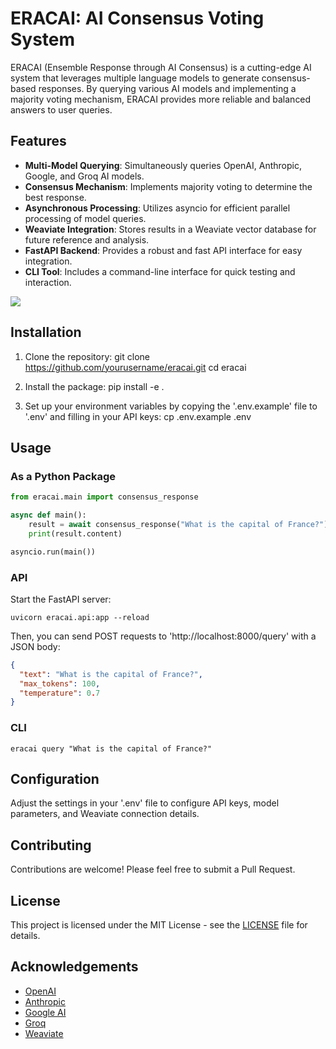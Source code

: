 # ERACAI: AI Consensus Voting System

ERACAI (Ensemble Response through AI Consensus) is a cutting-edge AI system that leverages multiple language models to generate consensus-based responses. By querying various AI models and implementing a majority voting mechanism, ERACAI provides more reliable and balanced answers to user queries.

## Features

- **Multi-Model Querying**: Simultaneously queries OpenAI, Anthropic, Google, and Groq AI models.
- **Consensus Mechanism**: Implements majority voting to determine the best response.
- **Asynchronous Processing**: Utilizes asyncio for efficient parallel processing of model queries.
- **Weaviate Integration**: Stores results in a Weaviate vector database for future reference and analysis.
- **FastAPI Backend**: Provides a robust and fast API interface for easy integration.
- **CLI Tool**: Includes a command-line interface for quick testing and interaction.
  
<img src="https://gp8lfrj7ia0anqai.public.blob.vercel-storage.com/image-1725433942975-ApEAC4QKtJaPz3Trq4tQx35GgdL5In.jpg" style="max-width:400px;"/>

## Installation

1. Clone the repository:
   git clone https://github.com/yourusername/eracai.git cd eracai

2. Install the package:
   pip install -e .

3. Set up your environment variables by copying the '.env.example' file to '.env' and filling in your API keys:
   cp .env.example .env

## Usage

### As a Python Package

```python
from eracai.main import consensus_response

async def main():
    result = await consensus_response("What is the capital of France?")
    print(result.content)

asyncio.run(main())
```

### API

Start the FastAPI server:

```
uvicorn eracai.api:app --reload
```

Then, you can send POST requests to 'http://localhost:8000/query' with a JSON body:

```json
{
  "text": "What is the capital of France?",
  "max_tokens": 100,
  "temperature": 0.7
}
```

### CLI

```
eracai query "What is the capital of France?"
```

## Configuration

Adjust the settings in your '.env' file to configure API keys, model parameters, and Weaviate connection details.

## Contributing

Contributions are welcome! Please feel free to submit a Pull Request.

## License

This project is licensed under the MIT License - see the [LICENSE](LICENSE) file for details.

## Acknowledgements

- [OpenAI](https://www.openai.com/)
- [Anthropic](https://www.anthropic.com/)
- [Google AI](https://ai.google/)
- [Groq](https://groq.com/)
- [Weaviate](https://weaviate.io/)

